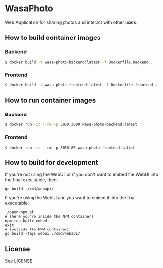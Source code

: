 # WasaPhoto

Web Application for sharing photos and interact with other users.

## How to build container images

### Backend

```sh
$ docker build -t wasa-photo-backend:latest -f Dockerfile.backend .
```

### Frontend

```sh
$ docker build -t wasa-photo-frontend:latest -f Dockerfile.frontend .
```

## How to run container images

### Backend

```sh
$ docker run -it --rm -p 3000:3000 wasa-photo-backend:latest
```

### Frontend

```
$ docker run -it --rm -p 8080:80 wasa-photo-frontend:latest
```

## How to build for development

If you're not using the WebUI, or if you don't want to embed the WebUI into the final executable, then:

```shell
go build ./cmd/webapi/
```

If you're using the WebUI and you want to embed it into the final executable:

```shell
./open-npm.sh
# (here you're inside the NPM container)
npm run build-embed
exit
# (outside the NPM container)
go build -tags webui ./cmd/webapi/
```

## License

See [LICENSE](LICENSE).
